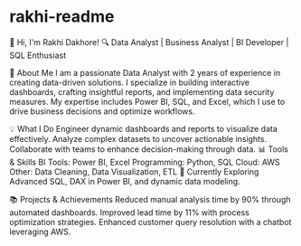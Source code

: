 # rakhi-readme

👋 Hi, I'm Rakhi Dakhore!
🔍 Data Analyst | Business Analyst | BI Developer | SQL Enthusiast

🚀 About Me
I am a passionate Data Analyst with 2 years of experience in creating data-driven solutions. I specialize in building interactive dashboards, crafting insightful reports, and implementing data security measures. My expertise includes Power BI, SQL, and Excel, which I use to drive business decisions and optimize workflows.

💡 What I Do
Engineer dynamic dashboards and reports to visualize data effectively.
Analyze complex datasets to uncover actionable insights.
Collaborate with teams to enhance decision-making through data.
📊 Tools & Skills
BI Tools: Power BI, Excel
Programming: Python, SQL
Cloud: AWS
Other: Data Cleaning, Data Visualization, ETL
🌱 Currently Exploring
Advanced SQL, DAX in Power BI, and dynamic data modeling.

📚 Projects & Achievements
Reduced manual analysis time by 90% through automated dashboards.
Improved lead time by 11% with process optimization strategies.
Enhanced customer query resolution with a chatbot leveraging AWS.
